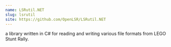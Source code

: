 ```yaml
---
name: LSRutil.NET
slug: lsrutil
site: https://github.com/OpenLSR/LSRutil.NET
---
```


a library written in C# for reading and writing various file formats from LEGO Stunt Rally.